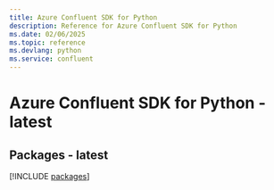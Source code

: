 ```yaml
---
title: Azure Confluent SDK for Python
description: Reference for Azure Confluent SDK for Python
ms.date: 02/06/2025
ms.topic: reference
ms.devlang: python
ms.service: confluent
---
```

# Azure Confluent SDK for Python - latest
## Packages - latest
[!INCLUDE [packages](confluent-index.md)]